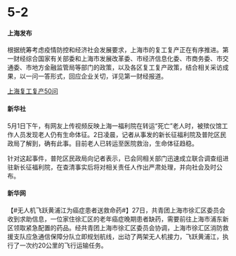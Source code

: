 # 5-2

#### 上海发布

根据统筹考虑疫情防控和经济社会发展要求，上海市的复工复产正在有序推进。第一财经综合国家有关部委和上海市发展改革委、市经济信息化委、市商务委、市交通委、市地方金融监管局等部门的政策，以及各区复工复产政策，结合相关采访成果，以一问一答形式，回应企业关切，详见第一财经报道。

[上海复工复产50问](../long/shang-hai-fu-gong-fu-chan-50-wen.md)

#### 新华社

5月1日下午，有网友上传视频反映上海一福利院在转运“死亡”老人时，被殡仪馆工作人员发现老人仍有生命体征。2日凌晨，记者从事发的新长征福利院及普陀区民政局了解到，确有此事。目前老人已转运至医院救治，生命体征趋稳。

针对这起事件，普陀区民政局向记者表示，已会同相关部门迅速成立联合调查组进驻新长征福利院，在查清事实后将对相关责任人作出严肃处理，并向社会及时公布。

#### 新华网

【#无人机飞跃黄浦江为癌症患者送救命药#】27日，共青团上海市徐汇区委员会收到求助信息，一位家住徐汇区的老年癌症晚期患者缺药，需要前往上海市浦东新区领取紧急配置的药品。经共青团上海市徐汇区委员会协调，上海市徐汇区消防救援支队应急通信保障分队立即规划航线，出动了两架无人机接力，飞跃黄浦江，执行了一次约20公里的飞行运输任务。
